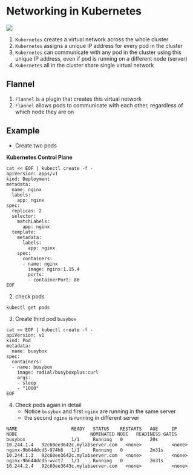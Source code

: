 # Networking in Kubernetes

<img src="https://user-images.githubusercontent.com/6856382/221389626-139bd225-9fcc-4ad5-8a44-efc0218ad442.png" />

1. `Kubernetes` creates a virtual network across the whole cluster
2. `Kubernetes` assigns a unique IP address for every pod in the cluster
3. `Kubernetes` can communicate with any pod in the cluster using this unique IP address, even if pod is running on a different node (server)
3. `Kubernetes` all in the cluster share single virtual network


## Flannel

1. `Flannel` is a plugin that creates this virtual network
2. `Flannel` allows pods to communicate with each other, regardless of which node they are on


## Example

- Create two pods

**Kubernetes Control Plane**
```
cat << EOF | kubectl create -f -
apiVersion: apps/v1
kind: Deployment
metadata:
  name: nginx
  labels:
    app: nginx
spec:
  replicas: 2
  selector:
    matchLabels:
      app: nginx
  template:
    metadata:
      labels:
        app: nginx
    spec:
      containers:
      - name: nginx
        image: nginx:1.15.4
        ports:
        - containerPort: 80
EOF
```

2. check pods

```
kubectl get pods
```

3. Create third pod `busybox`

```
cat << EOF | kubectl create -f -
apiVersion: v1
kind: Pod
metadata:
  name: busybox
spec:
  containers:
  - name: busybox
    image: radial/busyboxplus:curl
    args:
    - sleep
    - "1000"
EOF
```

4. Check pods again in detail
    - Notice `busybox` and first `nginx` are running in the same server
    - the second `nginx` is running in different server

```
NAME                    READY   STATUS    RESTARTS   AGE     IP           NODE                           NOMINATED NODE   READINESS GATES
busybox                 1/1     Running   0          20s     10.244.1.4   92c60ee3642c.mylabserver.com   <none>           <none>
nginx-9b644dcd5-974h6   1/1     Running   0          2m31s   10.244.1.3   92c60ee3642c.mylabserver.com   <none>           <none>
nginx-9b644dcd5-wvct7   1/1     Running   0          2m31s   10.244.2.4   92c60ee3643c.mylabserver.com   <none>           <none>
```

